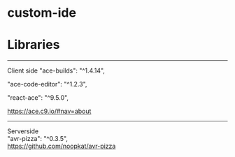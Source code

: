# custom-ide

# Libraries  
---  
Client side
"ace-builds": "^1.4.14",  

"ace-code-editor": "^1.2.3",  

"react-ace": "^9.5.0",  

https://ace.c9.io/#nav=about  
  
---  
Serverside  
"avr-pizza": "^0.3.5",  
https://github.com/noopkat/avr-pizza